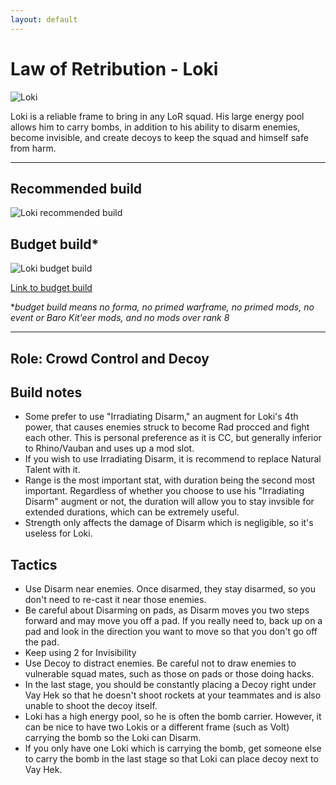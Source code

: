 ```yaml
---
layout: default
---
```

# Law of Retribution - Loki

![Loki](http://i.imgur.com/DL8ebs2.jpg)

Loki is a reliable frame to bring in any LoR squad. His large energy pool allows him to carry bombs, in addition to his ability to disarm enemies, become invisible, and create decoys to keep the squad and himself safe from harm.

* * *

## Recommended build

![Loki recommended build](http://i.imgur.com/eK5jS7m.jpg)

## Budget build*

![Loki budget build](http://i.imgur.com/9oY50An.png)

[Link to budget build](http://warframe-builder.com/Warframes/Builder/Loki/t_30_0400020030_4-0-5-7-3-5-14-5-5-16-6-5-34-8-5-46-4-5-55-2-5-57-1-5-466-7-3_4-9-57-8-55-11-7-9-46-11-14-5-16-11-466-9-34-14-f-f_0/en/1-0-9/111442/0)

*_budget build means no forma, no primed warframe, no primed mods, no event or Baro Kit'eer mods, and no mods over rank 8_

* * *

## Role: Crowd Control and Decoy

## Build notes

* Some prefer to use "Irradiating Disarm," an augment for Loki's 4th power, that causes enemies struck to become Rad procced and fight each other. This is personal preference as it is CC, but generally inferior to Rhino/Vauban and uses up a mod slot.
* If you wish to use Irradiating Disarm, it is recommend to replace Natural Talent with it.
* Range is the most important stat, with duration being the second most important. Regardless of whether you choose to use his "Irradiating Disarm" augment or not, the duration will allow you to stay invsible for extended durations, which can be extremely useful.
* Strength only affects the damage of Disarm which is negligible, so it's useless for Loki.

## Tactics

* Use Disarm near enemies. Once disarmed, they stay disarmed, so you don't need to re-cast it near those enemies.
* Be careful about Disarming on pads, as Disarm moves you two steps forward and may move you off a pad. If you really need to, back up on a pad and look in the direction you want to move so that you don't go off the pad.
* Keep using 2 for Invisibility
* Use Decoy to distract enemies. Be careful not to draw enemies to vulnerable squad mates, such as those on pads or those doing hacks.
* In the last stage, you should be constantly placing a Decoy right under Vay Hek so that he doesn't shoot rockets at your teammates and is also unable to shoot the decoy itself.
* Loki has a high energy pool, so he is often the bomb carrier. However, it can be nice to have two Lokis or a different frame (such as Volt) carrying the bomb so the Loki can Disarm.
* If you only have one Loki which is carrying the bomb, get someone else to carry the bomb in the last stage so that Loki can place decoy next to Vay Hek.
